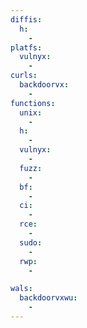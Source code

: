 ```yaml
---
diffis:
  h:
    -
platfs:
  vulnyx:
    -
curls:
  backdoorvx:
    -
functions:
  unix:
    -
  h:
    -
  vulnyx:
    -
  fuzz:
    -
  bf:
    -
  ci:
    -
  rce:
    -
  sudo:
    -
  rwp:
    -

wals:
  backdoorvxwu:
    -
---
```


